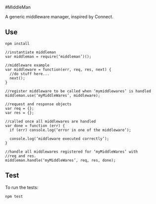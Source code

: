 #MiddleMan

A generic middleware manager, inspired by Connect.

## Use

    npm install

    //instantiate middleman
    var middleman = require(‘middleman’)();

    //middleware example
    var middleware = function(err, req, res, next) {
      //do stuff here...
      next();
    }

    //register middleware to be called when ‘mymiddlewares’ is handled
    middleman.use(‘myMiddleWares’, middleware);

    //request and response objects
    var req = {};
    var res = {};

    //called once all middlewares are handled
    var done = function (err) {
      if (err) console.log(‘error in one of the middleware’);

      console.log(‘middleware executed correctly’);
    }

    //handle all middlewares registered for ‘myMiddleWares’ with
    //req and res.
    middleman.handle(‘myMiddleWares’, req, res, done);


## Test

To run the tests:

    npm test

